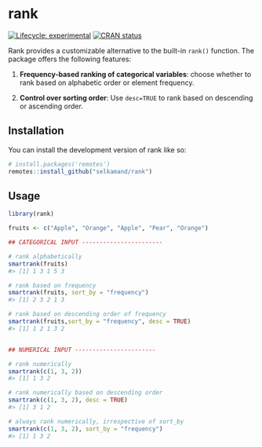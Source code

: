 
<!-- README.md is generated from README.Rmd. Please edit that file -->

# rank

<!-- badges: start -->

[![Lifecycle:
experimental](https://img.shields.io/badge/lifecycle-experimental-orange.svg)](https://lifecycle.r-lib.org/articles/stages.html#experimental)
[![CRAN
status](https://www.r-pkg.org/badges/version/rank)](https://CRAN.R-project.org/package=rank)
<!-- badges: end -->

Rank provides a customizable alternative to the built-in `rank()`
function. The package offers the following features:

1.  **Frequency-based ranking of categorical variables**: choose whether
    to rank based on alphabetic order or element frequency.

2.  **Control over sorting order**: Use `desc=TRUE` to rank based on
    descending or ascending order.

## Installation

You can install the development version of rank like so:

``` r
# install.packages('remotes')
remotes::install_github("selkamand/rank")
```

## Usage

``` r
library(rank)

fruits <- c("Apple", "Orange", "Apple", "Pear", "Orange")

## CATEGORICAL INPUT -----------------------

# rank alphabetically
smartrank(fruits)
#> [1] 1 3 1 5 3

# rank based on frequency
smartrank(fruits, sort_by = "frequency")
#> [1] 2 3 2 1 3

# rank based on descending order of frequency
smartrank(fruits,sort_by = "frequency", desc = TRUE)
#> [1] 1 2 1 3 2


## NUMERICAL INPUT -----------------------

# rank numerically
smartrank(c(1, 3, 2))
#> [1] 1 3 2

# rank numerically based on descending order
smartrank(c(1, 3, 2), desc = TRUE)
#> [1] 3 1 2

# always rank numerically, irrespective of sort_by
smartrank(c(1, 3, 2), sort_by = "frequency")
#> [1] 1 3 2
```
